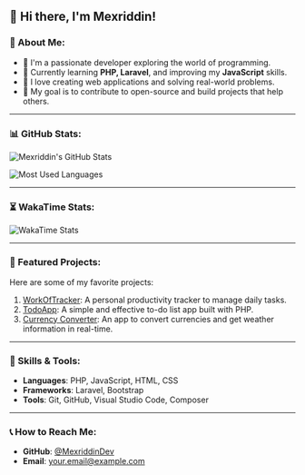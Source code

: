 ## 🌟 Hi there, I'm Mexriddin!

### 🌟 About Me:
- 🌟 I'm a passionate developer exploring the world of programming.
- 🌟 Currently learning **PHP, Laravel**, and improving my **JavaScript** skills.
- 🌟 I love creating web applications and solving real-world problems.
- 🌟 My goal is to contribute to open-source and build projects that help others.

---

### 📊 GitHub Stats:
![Mexriddin's GitHub Stats](https://github-readme-stats.vercel.app/api?username=MexriddinDev&show_icons=true&theme=dark)

![Most Used Languages](https://github-readme-stats.vercel.app/api/top-langs/?username=MexriddinDev&layout=compact&theme=dark)

---

### ⏳ WakaTime Stats:
![WakaTime Stats](https://github-readme-stats.vercel.app/api/wakatime?username=YOUR_WAKATIME_USERNAME&theme=dark)

---

### 🌟 Featured Projects:
Here are some of my favorite projects:
1. [WorkOfTracker](https://github.com/MexriddinDev/WorkOfTracker): A personal productivity tracker to manage daily tasks.
2. [TodoApp](https://github.com/MexriddinDev/TodoApp): A simple and effective to-do list app built with PHP.
3. [Currency Converter](https://github.com/MexriddinDev/CurrencyConverter): An app to convert currencies and get weather information in real-time.

---

### 💪 Skills & Tools:
- **Languages**: PHP, JavaScript, HTML, CSS
- **Frameworks**: Laravel, Bootstrap
- **Tools**: Git, GitHub, Visual Studio Code, Composer

---

### 📞 How to Reach Me:
- **GitHub**: [@MexriddinDev](https://github.com/MexriddinDev)
- **Email**: your.email@example.com
